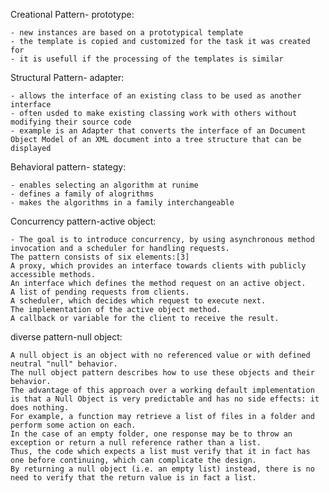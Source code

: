 Creational Pattern- prototype:

	- new instances are based on a prototypical template
	- the template is copied and customized for the task it was created for
	- it is usefull if the processing of the templates is similar

Structural Pattern- adapter:

	- allows the interface of an existing class to be used as another interface
	- often usded to make existing classing work with others without modifying their source code
	- example is an Adapter that converts the interface of an Document Object Model of an XML document into a tree structure that can be displayed

Behavioral pattern- stategy:

	- enables selecting an algorithm at runime
	- defines a family of alogrithms
	- makes the algorithms in a family interchangeable
	
Concurrency pattern-active object:

	- The goal is to introduce concurrency, by using asynchronous method invocation and a scheduler for handling requests.
	The pattern consists of six elements:[3]
	A proxy, which provides an interface towards clients with publicly accessible methods.
	An interface which defines the method request on an active object.
	A list of pending requests from clients.
	A scheduler, which decides which request to execute next.
	The implementation of the active object method.
	A callback or variable for the client to receive the result.

diverse pattern-null object:

	A null object is an object with no referenced value or with defined neutral "null" behavior.
	The null object pattern describes how to use these objects and their behavior.
	The advantage of this approach over a working default implementation is that a Null Object is very predictable and has no side effects: it does nothing.
	For example, a function may retrieve a list of files in a folder and perform some action on each. 
	In the case of an empty folder, one response may be to throw an exception or return a null reference rather than a list.
	Thus, the code which expects a list must verify that it in fact has one before continuing, which can complicate the design.
	By returning a null object (i.e. an empty list) instead, there is no need to verify that the return value is in fact a list.